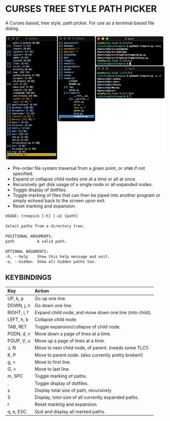 # CURSES TREE STYLE PATH PICKER

A Curses based, tree style, path picker. For use as a terminal based file dialog.

![img](./img/treepick.png "TreePick")

* Pre-order file system traversal from a given point, or `$PWD` if not specified.
* Expand or collapse child nodes one at a time or all at once.
* Recursively get disk usage of a single node or all expanded nodes.
* Toggle display of dotfiles.
* Toggle marking of files that can then be piped into another program or simply
  echoed back to the screen upon exit.
* Reset marking and expansion.

```
USAGE: treepick [-h] [-a] [path]

Select paths from a directory tree.

POSITIONAL ARGUMENTS:
path          A valid path.

OPTIONAL ARGUMENTS:
-h, --help    Show this help message and exit.
-a, --hidden  Show all hidden paths too.
```

## KEYBINDINGS

| Key         | Action                                                  |
|:------------|:--------------------------------------------------------|
| UP, k, p    | Go up one line.                                         |
| DOWN, j, n  | Go down one line.                                       |
| RIGHT, l, f | Expand child node, and move down one line (into child). |
| LEFT, h, b  | Collapse child node.                                    |
| TAB, RET    | Toggle expansion/collapse of child node.                |
| PGDN, d, v  | Move down a page of lines at a time.                    |
| PGUP, V, u  | Move up a page of lines at a time.                      |
| J, N        | Move to next child node, of parent. (needs some TLC!)   |
| K, P        | Move to parent node. (also currently pretty broken!)    |
| g, <        | Move to first line.                                     |
| G, >        | Move to last line.                                      |
| m, SPC      | Toggle marking of paths.                                |
| .           | Toggle display of dotfiles.                             |
| s           | Display total size of path, recursively                 |
| S           | Display, totol size of all currently expanded paths.    |
| r           | Reset marking and expansion.                            |
| q, e, ESC   | Quit and display all marked paths.                      |
